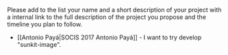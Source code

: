 Please add to the list your name and a short description of your project with a
internal link to the full description of the project you propose and the
timeline you plan to follow.

* [[Antonio Payá|SOCIS 2017 Antonio Payá]] - I want to try develop "sunkit-image".

